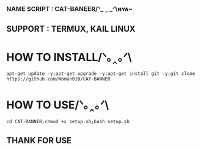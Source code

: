 ### NAME SCRIPT : CAT-BANEER/ᐠ_ ꞈ _ᐟ\ɴʏᴀ~
## SUPPORT : TERMUX, KAIL LINUX
# HOW TO INSTALL/ᐠ｡‸｡ᐟ\
```
apt-get update -y;apt-get upgrade -y;apt-get install git -y;git clone https://github.com/Woman010/CAT-BANNER
````
# HOW TO USE/ᐠ｡‸｡ᐟ\
```
cd CAT-BANNER;chmod +x setup.sh;bash setup.sh
```
## THANK FOR USE
